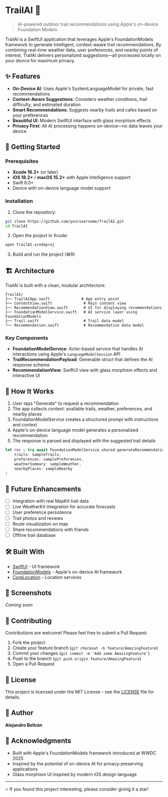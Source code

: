# TrailAI 🥾

> AI-powered outdoor trail recommendations using Apple's on-device Foundation Models

TrailAI is a SwiftUI application that leverages Apple's FoundationModels framework to generate intelligent, context-aware trail recommendations. By combining real-time weather data, user preferences, and nearby points of interest, TrailAI delivers personalized suggestions—all processed locally on your device for maximum privacy.

## ✨ Features

- **On-Device AI**: Uses Apple's SystemLanguageModel for private, fast recommendations
- **Context-Aware Suggestions**: Considers weather conditions, trail difficulty, and estimated duration
- **Smart Recommendations**: Suggests nearby trails and cafes based on your preferences
- **Beautiful UI**: Modern SwiftUI interface with glass morphism effects
- **Privacy First**: All AI processing happens on-device—no data leaves your device

## 🚀 Getting Started

### Prerequisites

- **Xcode 16.2+** (or later)
- **iOS 18.2+** / **macOS 15.2+** with Apple Intelligence support
- Swift 6.0+
- Device with on-device language model support

### Installation

1. Clone the repository:
```bash
git clone https://github.com/yourusername/TrailAI.git
cd TrailAI
```

2. Open the project in Xcode:
```bash
open TrailAI.xcodeproj
```

3. Build and run the project (⌘R)

## 🏗️ Architecture

TrailAI is built with a clean, modular architecture:

```
TrailAI/
├── TrailAIApp.swift              # App entry point
├── ContentView.swift              # Main content view
├── RecommendationView.swift       # UI for displaying recommendations
├── FoundationModelService.swift   # AI service layer using FoundationModels
├── Trail.swift                    # Trail data model
└── Recommendation.swift           # Recommendation data model
```

### Key Components

- **FoundationModelService**: Actor-based service that handles AI interactions using Apple's `LanguageModelSession` API
- **TrailRecommendationPayload**: Generable struct that defines the AI response schema
- **RecommendationView**: SwiftUI view with glass morphism effects and interactive UI

## 🧠 How It Works

1. User taps "Generate" to request a recommendation
2. The app collects context: available trails, weather, preferences, and nearby places
3. FoundationModelService creates a structured prompt with instructions and context
4. Apple's on-device language model generates a personalized recommendation
5. The response is parsed and displayed with the suggested trail details

```swift
let rec = try await FoundationModelService.shared.generateRecommendation(
    trails: sampleTrails,
    preferences: samplePreferences,
    weatherSummary: sampleWeather,
    nearbyPlaces: sampleNearby
)
```

## 🔮 Future Enhancements

- [ ] Integration with real MapKit trail data
- [ ] Live WeatherKit integration for accurate forecasts
- [ ] User preference persistence
- [ ] Trail photos and reviews
- [ ] Route visualization on map
- [ ] Share recommendations with friends
- [ ] Offline trail database

## 🛠️ Built With

- [SwiftUI](https://developer.apple.com/xcode/swiftui/) - UI framework
- [FoundationModels](https://developer.apple.com/documentation/foundationmodels) - Apple's on-device AI framework
- [CoreLocation](https://developer.apple.com/documentation/corelocation) - Location services

## 📱 Screenshots

_Coming soon_

## 🤝 Contributing

Contributions are welcome! Please feel free to submit a Pull Request.

1. Fork the project
2. Create your feature branch (`git checkout -b feature/AmazingFeature`)
3. Commit your changes (`git commit -m 'Add some AmazingFeature'`)
4. Push to the branch (`git push origin feature/AmazingFeature`)
5. Open a Pull Request

## 📄 License

This project is licensed under the MIT License - see the [LICENSE](LICENSE) file for details.

## 👤 Author

**Alejandro Beltrán**

## 🙏 Acknowledgments

- Built with Apple's FoundationModels framework introduced at WWDC 2025
- Inspired by the potential of on-device AI for privacy-preserving applications
- Glass morphism UI inspired by modern iOS design language

---

⭐️ If you found this project interesting, please consider giving it a star!
